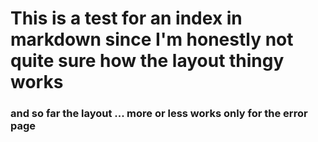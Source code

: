 # This is a test for an index in markdown since I'm honestly not quite sure how the layout thingy works
### and so far the layout ... more or less works only for the error page
